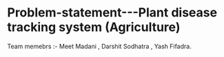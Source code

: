 # Problem-statement---Plant disease tracking system (Agriculture)

Team memebrs :- Meet Madani , Darshit Sodhatra , Yash Fifadra.
